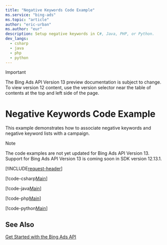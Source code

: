 ```yaml
---
title: "Negative Keywords Code Example"
ms.service: "bing-ads"
ms.topic: "article"
author: "eric-urban"
ms.author: "eur"
description: Setup negative keywords in C#, Java, PHP, or Python.
dev_langs:
  - csharp
  - java
  - php
  - python
---
```

> [!IMPORTANT]
> The Bing Ads API Version 13 preview documentation is subject to change. To view version 12 content, use the version selector near the table of contents at the top and left side of the page.

# Negative Keywords Code Example
This example demonstrates how to associate negative keywords and negative keyword lists with a campaign.

> [!NOTE]
> The code examples are not yet updated for Bing Ads API Version 13. Support for Bing Ads API Version 13 is coming soon in SDK version 12.13.1.  

[!INCLUDE[request-header](./includes/code-tips.md)]

[!code-csharp[Main](../../../BingAds-dotNet-SDK/examples/BingAdsExamples/BingAdsExamplesLibrary/v12/NegativeKeywords.cs)]

[!code-java[Main](../../../BingAds-Java-SDK/examples/BingAdsDesktopApp/src/main/java/com/microsoft/bingads/examples/v12/NegativeKeywords.java)]

[!code-php[Main](../../../BingAds-PHP-SDK/samples/V12/NegativeKeywords.php)]

[!code-python[Main](../../../BingAds-Python-SDK/examples/v12/negative_keywords.py)]

## See Also
[Get Started with the Bing Ads API](get-started.md)  
